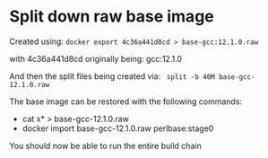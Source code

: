 # Split down raw base image

Created using: ``` docker export 4c36a441d8cd > base-gcc:12.1.0.raw ```

with 4c36a441d8cd originally being: gcc:12.1.0

And then the split files being created via: ```  split -b 40M base-gcc-12.1.0.raw ```

The base image can be restored with the following commands:

* cat x* > base-gcc-12.1.0.raw
* docker import base-gcc-12.1.0.raw perlbase:stage0

You should now be able to run the entire build chain
